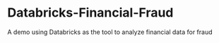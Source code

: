 # Databricks-Financial-Fraud
A demo using Databricks as the tool to analyze financial data for fraud
